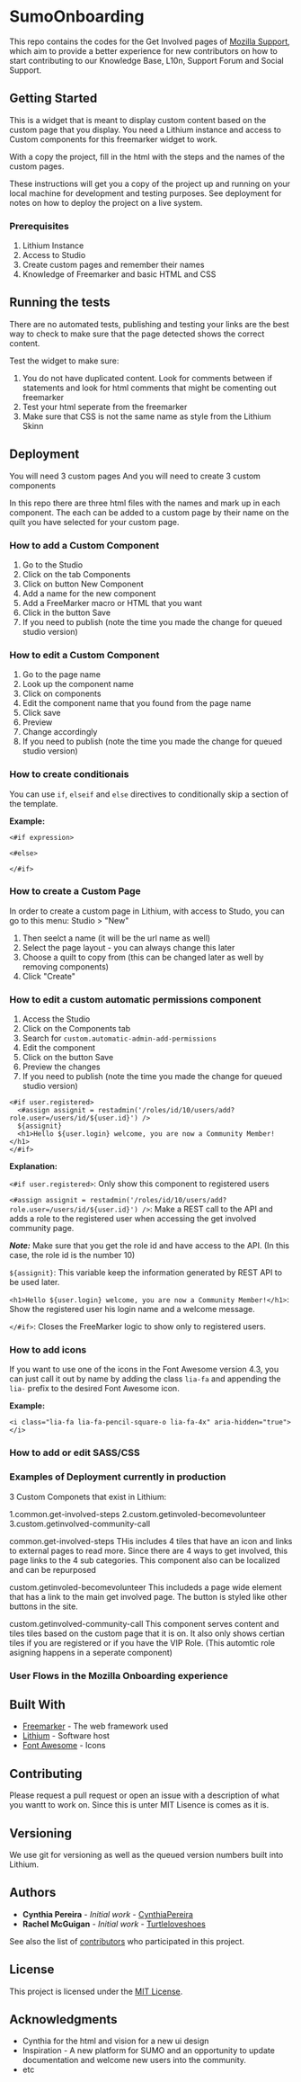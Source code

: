 # SumoOnboarding

This repo contains the codes for the Get Involved pages of [Mozilla Support](https://support.mozilla.org), which aim to provide a better experience for new contributors on how to start contributing to our Knowledge Base, L10n, Support Forum and Social Support.

## Getting Started

This is a widget that is meant to display custom content based on the custom page that you display. You need a Lithium instance and access to Custom components for this freemarker widget to work. 

With a copy the project, fill in the html with the steps and the names of the custom pages. 

These instructions will get you a copy of the project up and running on your local machine for development and testing purposes. See deployment for notes on how to deploy the project on a live system.

### Prerequisites

1. Lithium Instance
1. Access to Studio
1. Create custom pages and remember their names
1. Knowledge of Freemarker and basic HTML and CSS

## Running the tests

There are no automated tests, publishing and testing your links are the best way to check to make sure that the page detected shows the correct content. 

Test the widget to make sure: 

1. You do not have duplicated content. Look for comments between if statements and look for html comments that might be comenting out freemarker
2. Test your html seperate from the freemarker 
3. Make sure that CSS is not the same name as style from the Lithium Skinn

## Deployment

You will need 3 custom pages
And you will need to create 3 custom components

In this repo there are three html files with the names and mark up in each component. The each can be added to a custom page by their name on the quilt you have selected for your custom page. 

### How to add a Custom Component

1. Go to the Studio
1. Click on the tab Components
1. Click on button New Component
1. Add a name for the new component
1. Add a FreeMarker macro or HTML that you want
1. Click in the button Save
1. If you need to publish (note the time you made the change for queued studio version)

### How to edit a Custom Component

1. Go to the page name
1. Look up the component name
1. Click on components
1. Edit the component name that you found from the page name
1. Click save
1. Preview 
1. Change accordingly 
1. If you need to publish (note the time you made the change for queued studio version)

### How to create conditionais

You can use `if`, `elseif` and `else` directives to conditionally skip a section of the template.

**Example:**
```
<#if expression>

<#else>

</#if>
```

### How to create a Custom Page

In order to create a custom page in Lithium, with access to Studo, you can go to this menu: Studio > "New"
1. Then seelct a name (it will be the url name as well)
1. Select the page layout - you can always change this later
1. Choose a quilt to copy from (this can be changed later as well by removing components)
1. Click "Create"

### How to edit a custom automatic permissions component

1. Access the Studio
1. Click on the Components tab
1. Search for `custom.automatic-admin-add-permissions`
1. Edit the component
1. Click on the button Save
1. Preview the changes
1. If you need to publish (note the time you made the change for queued studio version) 

```
<#if user.registered>
  <#assign assignit = restadmin('/roles/id/10/users/add?role.user=/users/id/${user.id}') />
  ${assignit}
  <h1>Hello ${user.login} welcome, you are now a Community Member!</h1>
</#if>
```

**Explanation:**

`<#if user.registered>`: Only show this component to registered users

`<#assign assignit = restadmin('/roles/id/10/users/add?role.user=/users/id/${user.id}') />`: Make a REST call to the API and adds a role to the registered user when accessing the get involved community page.

**_Note:_** Make sure that you get the role id and have access to the API. (In this case, the role id is the number 10) 

`${assignit}`: This variable keep the information generated by REST API to be used later.

`<h1>Hello ${user.login} welcome, you are now a Community Member!</h1>`: Show the registered user his login name and a welcome message.

`</#if>`: Closes the FreeMarker logic to show only to registered users.

### How to add icons

If you want to use one of the icons in the Font Awesome version 4.3, you can just call it out by name by adding the class `lia-fa` and appending the `lia-` prefix to the desired Font Awesome icon.

**Example:**
```
<i class="lia-fa lia-fa-pencil-square-o lia-fa-4x" aria-hidden="true"></i>

```

### How to add or edit SASS/CSS 

### Examples of Deployment currently in production

3 Custom Componets that exist in Lithium: 

1.common.get-involved-steps
2.custom.getinvoled-becomevolunteer
3.custom.getinvolved-community-call

common.get-involved-steps
THis includes 4 tiles that have an icon and links to external pages to read more. Since there are 4 ways to get involved, this page links to the 4 sub categories. 
This component also can be localized and can be repurposed 

custom.getinvoled-becomevolunteer
This includeds a page wide element that has a link to the main get involved page. The button is styled like other buttons in the site. 

custom.getinvolved-community-call
This component serves content and tiles tiles based on the custom page that it is on. It also only shows certian tiles if you are registered or if you have the VIP Role. (This automtic role asigning happens in a seperate component)

 

### User Flows in the Mozilla Onboarding experience


## Built With

* [Freemarker](https://freemarker.org/) - The web framework used
* [Lithium](https://www.lithium.com/) - Software host
* [Font Awesome](http://fontawesome.io/icons/) - Icons

## Contributing

Please request a pull request or open an issue with a description of what you wantt to work on. Since this is unter MIT Lisence is comes as it is.

## Versioning

We use git for versioning as well as the queued version numbers built into Lithium. 

## Authors

* **Cynthia Pereira** - *Initial work* - [CynthiaPereira](https://github.com/cynthiapereira)
* **Rachel McGuigan** - *Initial work* - [Turtleloveshoes](https://github.com/turtleloveshoes)


See also the list of [contributors](https://github.com/turltleloveshoes/SumoOnboarding/contributors) who participated in this project.

## License

This project is licensed under the [MIT License](LICENSE).

## Acknowledgments

* Cynthia for the html and vision for a new ui design 
* Inspiration - A new platform for SUMO and an opportunity to update documentation and welcome new users into the community. 
* etc
